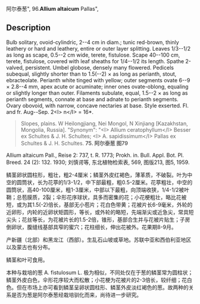 阿尔泰葱",
96.**Allium altaicum** Pallas",

## Description
Bulb solitary, ovoid-cylindric, 2--4 cm in diam.; tunic red-brown, thinly leathery or hard and leathery, entire or outer layer splitting. Leaves 1/3--1/2 as long as scape, 0.5--2 cm wide, terete, fistulose. Scape 40--100 cm, terete, fistulose, covered with leaf sheaths for 1/4--1/2 its length. Spathe 2-valved, persistent. Umbel globose, densely many flowered. Pedicels subequal, slightly shorter than to 1.5(--2) × as long as perianth, stout, ebracteolate. Perianth white tinged with yellow; outer segments ovate 6--9 × 2.8--4 mm, apex acute or acuminate; inner ones ovate-oblong, equaling or slightly longer than outer. Filaments subulate, equal, 1.5--2 × as long as perianth segments, connate at base and adnate to perianth segments. Ovary obovoid, with narrow, concave nectaries at base. Style exserted. Fl. and fr. Aug--Sep. 2&lt;I&gt; n&lt;/I&gt; = 16*.

> Slopes, plains. W Heilongjiang, Nei Mongol, N Xinjiang [Kazakhstan, Mongolia, Russia].
  "Synonym": "&lt;I&gt; Allium ceratophyllum&lt;/I&gt; Besser ex Schultes &amp; J. H. Schultes; &lt;I&gt; A. sapidissimum&lt;/I&gt; Pallas ex Schultes &amp; J. H. Schultes.
**75. 阿尔泰葱 图79**

Allium altaicum Pall., Reise 2: 737, t. R. 1773; Prokh. in. Bull. Appl. Bot. Pl. Breed. 24 (2): 132. 1930; 刘慎谔等, 东北植物检索表, 569, 图版213, 图5, 1959.

鳞茎卵状圆柱形，粗壮，粗2-4厘米；鳞茎外皮红褐色，薄革质，不破裂。叶为中空的圆筒状，长为花葶的1/3-1/2，中下部最粗，粗0.5-2厘米。花葶粗壮，中空的圆筒状，高40-100厘米，粗1-3厘米，中部以下最粗，向顶端收狭，1/4-1/2被叶鞘；总苞膜质，2裂；伞形花序球状，具多而密集的花；小花梗粗壮，略比花被短，或为其1.5(-2)倍长，基部无小苞片；花白色带黄；花被片长6-9毫米，外轮的近卵形，内轮的近卵状矩圆形，等长，或外轮的略短，先端渐尖或近急尖，常具短尖头；花丝等长，为花被片长的1.5-2倍，锥形，基部合生并与花被片贴生；子房倒卵状，腹缝线基部具窄的蜜穴；花柱细长，伸出花被外。花果期8-9月。

产新疆（北部）和黑龙江（西部）。生乱石山坡或草地。苏联中亚和西伯利亚地区以及蒙古也有分布。

鳞茎和叶可食用。

本种与栽培的葱 A. fistulosum L. 极为相似，不同处仅在于葱的鳞茎常为圆柱状；鳞茎外皮白色，伞形花序较大而松散；小花梗为花被片的2-3倍长，较纤细；花白色。但在市场上亦可看到鳞茎呈卵状圆柱形、鳞茎外皮淡红褐色的葱。故两种的关系是否为葱是阿尔泰葱经栽培驯化而来，尚待进一步研究。
